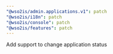 ```yaml
---
"@wso2is/admin.applications.v1": patch
"@wso2is/i18n": patch
"@wso2is/console": patch
"@wso2is/features": patch
---
```


Add support to change application status
